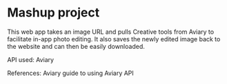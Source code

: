 # Mashup project

This web app takes an image URL and pulls Creative tools from Aviary to facilitate in-app photo editing. It also saves the newly edited image back to the website and can then be easily downloaded.

API used: Aviary

References: Aviary guide to using Aviary API
